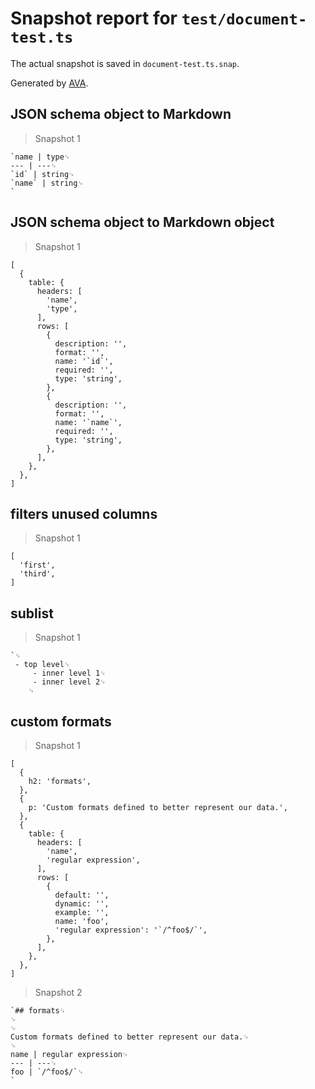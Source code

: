 # Snapshot report for `test/document-test.ts`

The actual snapshot is saved in `document-test.ts.snap`.

Generated by [AVA](https://ava.li).

## JSON schema object to Markdown

> Snapshot 1

    `name | type␊
    --- | ---␊
    `id` | string␊
    `name` | string␊
    `

## JSON schema object to Markdown object

> Snapshot 1

    [
      {
        table: {
          headers: [
            'name',
            'type',
          ],
          rows: [
            {
              description: '',
              format: '',
              name: '`id`',
              required: '',
              type: 'string',
            },
            {
              description: '',
              format: '',
              name: '`name`',
              required: '',
              type: 'string',
            },
          ],
        },
      },
    ]

## filters unused columns

> Snapshot 1

    [
      'first',
      'third',
    ]

## sublist

> Snapshot 1

    `␊
     - top level␊
         - inner level 1␊
         - inner level 2␊
        ␊
    

## custom formats

> Snapshot 1

    [
      {
        h2: 'formats',
      },
      {
        p: 'Custom formats defined to better represent our data.',
      },
      {
        table: {
          headers: [
            'name',
            'regular expression',
          ],
          rows: [
            {
              default: '',
              dynamic: '',
              example: '',
              name: 'foo',
              'regular expression': '`/^foo$/`',
            },
          ],
        },
      },
    ]

> Snapshot 2

    `## formats␊
    ␊
    ␊
    Custom formats defined to better represent our data.␊
    ␊
    name | regular expression␊
    --- | ---␊
    foo | `/^foo$/`␊
    `